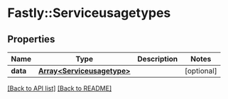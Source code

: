 # Fastly::Serviceusagetypes

## Properties

| Name | Type | Description | Notes |
| ---- | ---- | ----------- | ----- |
| **data** | [**Array&lt;Serviceusagetype&gt;**](Serviceusagetype.md) |  | [optional] |

[[Back to API list]](../../README.md#endpoints) [[Back to README]](../../README.md)


